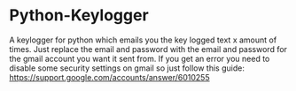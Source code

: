 # Python-Keylogger
A keylogger for python which emails you the key logged text x amount of times. Just replace the email and password with the email and password for the gmail account you want it sent from. If you get an error you need to disable some security settings on gmail so just follow this guide: https://support.google.com/accounts/answer/6010255 
